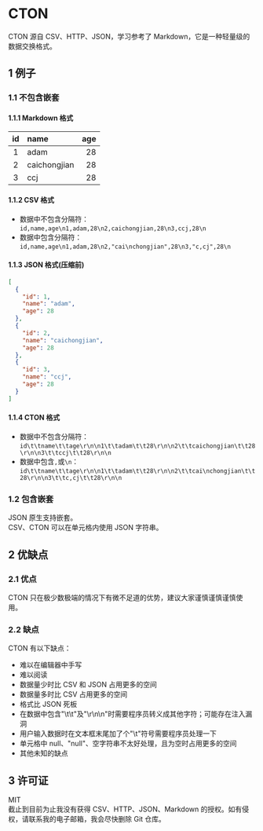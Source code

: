 # CTON

CTON 源自 CSV、HTTP、JSON，学习参考了 Markdown，它是一种轻量级的数据交换格式。

## 1 例子

### 1.1 不包含嵌套

#### 1.1.1 Markdown 格式

| id  | name         | age |
| :-: | :----------- | --: |
|  1  | adam         |  28 |
|  2  | caichongjian |  28 |
|  3  | ccj          |  28 |

#### 1.1.2 CSV 格式

- 数据中不包含分隔符：`id,name,age\n1,adam,28\n2,caichongjian,28\n3,ccj,28\n`
- 数据中包含分隔符：`id,name,age\n1,adam,28\n2,"cai\nchongjian",28\n3,"c,cj",28\n`

#### 1.1.3 JSON 格式(压缩前)

```json
[
  {
    "id": 1,
    "name": "adam",
    "age": 28
  },
  {
    "id": 2,
    "name": "caichongjian",
    "age": 28
  },
  {
    "id": 3,
    "name": "ccj",
    "age": 28
  }
]
```

#### 1.1.4 CTON 格式

- 数据中不包含分隔符：`id\t\tname\t\tage\r\n\n1\t\tadam\t\t28\r\n\n2\t\tcaichongjian\t\t28\r\n\n3\t\tccj\t\t28\r\n\n`
- 数据中包含`,`或`\n`：`id\t\tname\t\tage\r\n\n1\t\tadam\t\t28\r\n\n2\t\tcai\nchongjian\t\t28\r\n\n3\t\tc,cj\t\t28\r\n\n`

### 1.2 包含嵌套

JSON 原生支持嵌套。  
CSV、CTON 可以在单元格内使用 JSON 字符串。

## 2 优缺点

### 2.1 优点

CTON 只在极少数极端的情况下有微不足道的优势，建议大家谨慎谨慎谨慎使用。

### 2.2 缺点

CTON 有以下缺点：

- 难以在编辑器中手写
- 难以阅读
- 数据量少时比 CSV 和 JSON 占用更多的空间
- 数据量多时比 CSV 占用更多的空间
- 格式比 JSON 死板
- 在数据中包含"\t\t"及"\r\n\n"时需要程序员转义成其他字符；可能存在注入漏洞
- 用户输入数据时在文本框末尾加了个"\t"符号需要程序员处理一下
- 单元格中 null、"null"、空字符串不太好处理，且为空时占用更多的空间
- 其他未知的缺点

## 3 许可证

MIT  
截止到目前为止我没有获得 CSV、HTTP、JSON、Markdown 的授权。如有侵权，请联系我的电子邮箱，我会尽快删除 Git 仓库。
